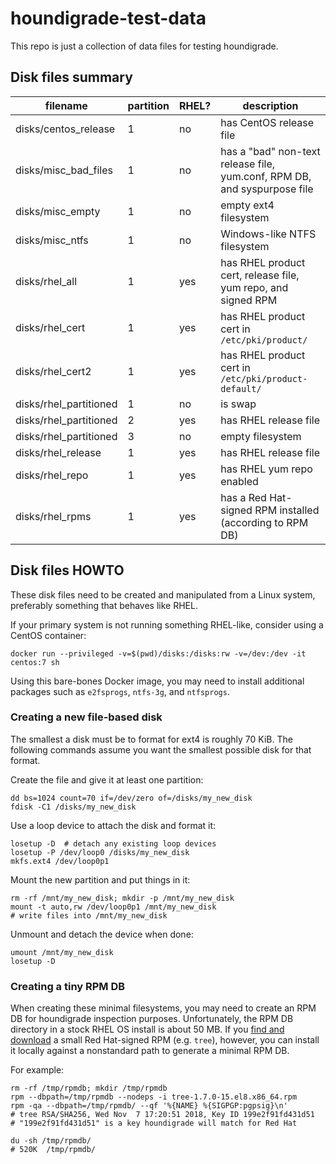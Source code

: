 # houndigrade-test-data

This repo is just a collection of data files for testing houndigrade.

## Disk files summary

| filename               | partition | RHEL? | description                                                              |
| ---------------------- | --------- | ----- | ------------------------------------------------------------------------ |
| disks/centos_release   | 1         | no    | has CentOS release file                                                  |
| disks/misc_bad_files   | 1         | no    | has a "bad" non-text release file, yum.conf, RPM DB, and syspurpose file |
| disks/misc_empty       | 1         | no    | empty ext4 filesystem                                                    |
| disks/misc_ntfs        | 1         | no    | Windows-like NTFS filesystem                                             |
| disks/rhel_all         | 1         | yes   | has RHEL product cert, release file, yum repo, and signed RPM            |
| disks/rhel_cert        | 1         | yes   | has RHEL product cert in ``/etc/pki/product/``                           |
| disks/rhel_cert2       | 1         | yes   | has RHEL product cert in ``/etc/pki/product-default/``                   |
| disks/rhel_partitioned | 1         | no    | is swap                                                                  |
| disks/rhel_partitioned | 2         | yes   | has RHEL release file                                                    |
| disks/rhel_partitioned | 3         | no    | empty filesystem                                                         |
| disks/rhel_release     | 1         | yes   | has RHEL release file                                                    |
| disks/rhel_repo        | 1         | yes   | has RHEL yum repo enabled                                                |
| disks/rhel_rpms        | 1         | yes   | has a Red Hat-signed RPM installed (according to RPM DB)                 |

## Disk files HOWTO

These disk files need to be created and manipulated from a Linux system, preferably something that behaves like RHEL.

If your primary system is not running something RHEL-like, consider using a CentOS container:

```
docker run --privileged -v=$(pwd)/disks:/disks:rw -v=/dev:/dev -it centos:7 sh
```

Using this bare-bones Docker image, you may need to install additional packages such as `e2fsprogs`, `ntfs-3g`, and `ntfsprogs`.

### Creating a new file-based disk

The smallest a disk must be to format for ext4 is roughly 70 KiB. The following commands assume you want the smallest possible disk for that format.

Create the file and give it at least one partition:
```
dd bs=1024 count=70 if=/dev/zero of=/disks/my_new_disk
fdisk -C1 /disks/my_new_disk
```

Use a loop device to attach the disk and format it:
```
losetup -D  # detach any existing loop devices
losetup -P /dev/loop0 /disks/my_new_disk
mkfs.ext4 /dev/loop0p1
```

Mount the new partition and put things in it:
```
rm -rf /mnt/my_new_disk; mkdir -p /mnt/my_new_disk
mount -t auto,rw /dev/loop0p1 /mnt/my_new_disk
# write files into /mnt/my_new_disk
```

Unmount and detach the device when done:
```
umount /mnt/my_new_disk
losetup -D
```

### Creating a tiny RPM DB

When creating these minimal filesystems, you may need to create an RPM DB for houndigrade inspection purposes. Unfortunately, the RPM DB directory in a stock RHEL OS install is about 50 MB. If you [find and download](https://access.redhat.com/downloads/content/package-browser) a small Red Hat-signed RPM (e.g. `tree`), however, you can install it locally against a nonstandard path to generate a minimal RPM DB.

For example:

```
rm -rf /tmp/rpmdb; mkdir /tmp/rpmdb
rpm --dbpath=/tmp/rpmdb --nodeps -i tree-1.7.0-15.el8.x86_64.rpm
rpm -qa --dbpath=/tmp/rpmdb/ --qf '%{NAME} %{SIGPGP:pgpsig}\n'
# tree RSA/SHA256, Wed Nov  7 17:20:51 2018, Key ID 199e2f91fd431d51
# "199e2f91fd431d51" is a key houndigrade will match for Red Hat

du -sh /tmp/rpmdb/
# 520K	/tmp/rpmdb/
```
